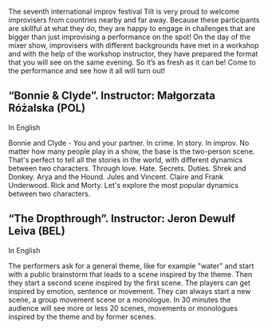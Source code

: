 The seventh international improv festival Tilt is very proud to welcome improvisers from countries nearby and far away. Because these participants are skillful at what they do, they are happy to engage in challenges that are bigger than just improvising a performance on the spot! On the day of the mixer show, improvisers with different backgrounds have met in a workshop and with the help of the workshop instructor, they have prepared the format that you will see on the same evening. So it’s as fresh as it can be! Come to the performance and see how it all will turn out!

## “Bonnie & Clyde”. Instructor: Małgorzata Różalska (POL)

In English

Bonnie and Clyde - You and your partner. In crime. In story. In improv. No matter how many people play in a show, the base is the two-person scene. That's perfect to tell all the stories in the world, with different dynamics between two characters. Through love. Hate. Secrets. Duties. Shrek and Donkey. Arya and the Hound. Jules and Vincent. Claire and Frank Underwood. Rick and Morty. Let's explore the most popular dynamics between two characters. 

## “The Dropthrough”. Instructor: Jeron Dewulf Leiva (BEL)

In English

The performers ask for a general theme, like for example "water" and start with a public brainstorm that leads to a scene inspired by the theme. Then they start a second scene inspired by the first scene. The players can get inspired by emotion, sentence or movement. They can always start a new scene, a group movement scene or a monologue. In 30 minutes the audience will see more or less 20 scenes, movements or monologues inspired by the theme and by former scenes. 

